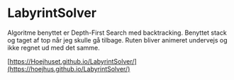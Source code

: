 # LabyrintSolver
 
Algoritme benyttet er Depth-First Search med backtracking.
Benyttet stack og taget af top når jeg skulle gå tilbage.
Ruten bliver animeret undervejs og ikke regnet ud med det samme.

[https://Hoejhuset.github.io/LabyrintSolver/](https://hoejhus.github.io/LabyrintSolver/)
